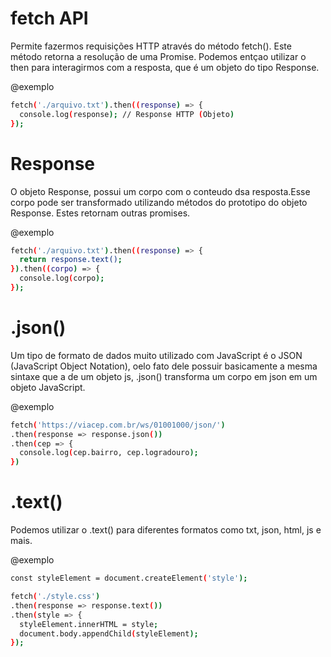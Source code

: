 # fetch API #

Permite fazermos requisições HTTP através do método fetch(). Este método retorna a resolução de uma Promise. Podemos entçao utilizar o then para interagirmos com a resposta, que é um objeto do tipo Response.

@exemplo
```bash
fetch('./arquivo.txt').then((response) => {
  console.log(response); // Response HTTP (Objeto)
});
```

# Response #

O objeto Response, possui um corpo com o conteudo dsa resposta.Esse corpo pode ser transformado utilizando métodos do prototipo do objeto Response. Estes retornam outras promises.

@exemplo
```bash
fetch('./arquivo.txt').then((response) => {
  return response.text();
}).then((corpo) => {
  console.log(corpo);
});

```

# .json() #

Um tipo de formato de dados muito utilizado com JavaScript é o JSON (JavaScript Object Notation), oelo fato dele possuir basicamente a mesma sintaxe que a de um objeto js, .json() transforma um corpo em json em um objeto JavaScript.

@exemplo
```bash
fetch('https://viacep.com.br/ws/01001000/json/')
.then(response => response.json())
.then(cep => {
  console.log(cep.bairro, cep.logradouro);
})
```

# .text() #

Podemos utilizar o .text() para diferentes formatos como txt, json, html, js e mais.

@exemplo
```bash
const styleElement = document.createElement('style');

fetch('./style.css')
.then(response => response.text())
.then(style => {
  styleElement.innerHTML = style;
  document.body.appendChild(styleElement);
});
```